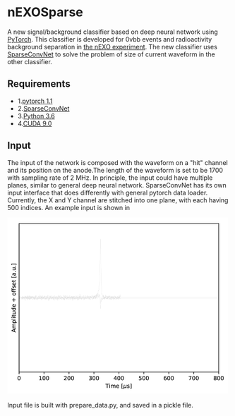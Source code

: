 # nEXOSparse
A new signal/background classifier based on deep neural network using [PyTorch](https://pytorch.org/docs/stable/index.html). This classifier is developed for 0vbb events and radioactivity background separation in [the nEXO experiment](https://nexo.llnl.gov). The new classifier uses [SparseConvNet](https://github.com/facebookresearch/SparseConvNet) to solve the problem of size of current waveform in the other classifier.

## Requirements

- 1.[pytorch 1.1](https://github.com/pytorch/pytorch)
- 2.[SparseConvNet](https://github.com/facebookresearch/SparseConvNet)
- 3.[Python 3.6](https://www.python.org/downloads/release/python-360/)
- 4.[CUDA 9.0](https://developer.nvidia.com/cuda-90-download-archive)

## Input
The input of the network is composed with the waveform on a "hit" channel and its position on the anode.The length of the waveform is set to be 1700 with sampling rate of 2 MHz. In principle, the input could have multiple planes, similar to general deep neural network. SparseConvNet has its own input interface that does differently with general pytorch data loader. Currently, the X and Y channel are stitched into one plane, with each having 500 indices. An example input is shown in 

 <img src="./images/example_wf.png" width="500"> 

Input file is built with prepare_data.py, and saved in a pickle file.
